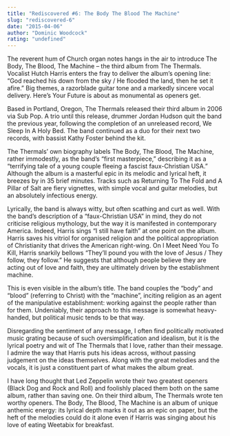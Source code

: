 ```yaml
---
title: "Rediscovered #6: The Body The Blood The Machine"
slug: "rediscovered-6"
date: "2015-04-06"
author: "Dominic Woodcock"
rating: "undefined"
---
```


The reverent hum of Church organ notes hangs in the air to introduce The Body, The Blood, The Machine – the third album from The Thermals. Vocalist Hutch Harris enters the fray to deliver the album’s opening line: “God reached his down from the sky / He flooded the land, then he set it afire.” Big themes, a razorblade guitar tone and a markedly sincere vocal delivery. Here’s Your Future is about as monumental as openers get.

Based in Portland, Oregon, The Thermals released their third album in 2006 via Sub Pop. A trio until this release, drummer Jordan Hudson quit the band the previous year, following the completion of an unreleased record, We Sleep In A Holy Bed. The band continued as a duo for their next two records, with bassist Kathy Foster behind the kit.

The Thermals’ own biography labels The Body, The Blood, The Machine, rather immodestly, as the band’s “first masterpiece,” describing it as a “terrifying tale of a young couple fleeing a fascist faux-Christian USA.” Although the album is a masterful epic in its melodic and lyrical heft, it breezes by in 35 brief minutes. Tracks such as Returning To The Fold and A Pillar of Salt are fiery vignettes, with simple vocal and guitar melodies, but an absolutely infectious energy.

Lyrically, the band is always witty, but often scathing and curt as well. With the band’s description of a “faux-Christian USA” in mind, they do not criticise religious mythology, but the way it is manifested in contemporary America. Indeed, Harris sings “I still have faith” at one point on the album. Harris saves his vitriol for organised religion and the political appropriation of Christianity that drives the American right-wing. On I Meet Need You To Kill, Harris snarkily bellows “They’ll pound you with the love of Jesus / They follow, they follow.” He suggests that although people believe they are acting out of love and faith, they are ultimately driven by the establishment machine.

This is even visible in the album’s title. The band couples the “body” and “blood” (referring to Christ) with the “machine”, inciting religion as an agent of the manipulative establishment: working against the people rather than for them. Undeniably, their approach to this message is somewhat heavy-handed, but political music tends to be that way.

Disregarding the sentiment of any message, I often find politically motivated music grating because of such oversimplification and idealism, but it is the lyrical poetry and wit of The Thermals that I love, rather than their message. I admire the way that Harris puts his ideas across, without passing judgement on the ideas themselves. Along with the great melodies and the vocals, it is just a constituent part of what makes the album great.

I have long thought that Led Zeppelin wrote their two greatest openers (Black Dog and Rock and Roll) and foolishly placed them both on the same album, rather than saving one. On their third album, The Thermals wrote ten worthy openers. The Body, The Blood, The Machine is an album of unique anthemic energy: its lyrical depth marks it out as an epic on paper, but the heft of the melodies could do it alone even if Harris was singing about his love of eating Weetabix for breakfast.
